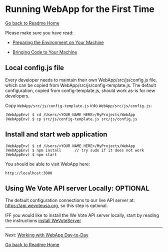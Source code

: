 # Running WebApp for the First Time
[Go back to Readme Home](../../README.md)

Please make sure you have read:

* [Preparing the Environment on Your Machine](ENVIRONMENT.md)

* [Bringing Code to Your Machine](CLONING_CODE.md)

## Local config.js file

Every developer needs to maintain their own WebApp/src/js/config.js file, which can be copied from 
WebApp/src/js/config-template.js. The default configuration, copied from config-template.js, 
should work as-is for new developers.

Copy `WebApp/src/js/config-template.js` into `WebApp/src/js/config.js`:

    (WebAppEnv) $ cd /Users/<YOUR NAME HERE>/MyProjects/WebApp
    (WebAppEnv) $ cp src/js/config-template.js src/js/config.js

## Install and start web application

    (WebAppEnv) $ cd /Users/<YOUR NAME HERE>/MyProjects/WebApp
    (WebAppEnv) $ npm install      // try sudo if it does not work
    (WebAppEnv) $ npm start

You should be able to visit WebApp here:

    http://localhost:3000


## Using We Vote API server Locally: OPTIONAL

The default configuration connections to our live API server at: https://api.wevoteusa.org, so this step is optional.

IFF you would like to install the We Vote API server locally, start by reading the instructions 
[install WeVoteServer](https://github.com/wevote/WeVoteServer/blob/master/README_API_INSTALL.md)


---

Next: [Working with WebApp Day-to-Day](../working/README_WORKING_WITH_WEB_APP.md)

[Go back to Readme Home](../../README.md)
